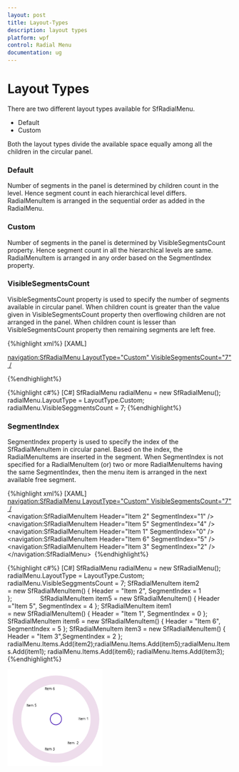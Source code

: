 ```yaml
---
layout: post
title: Layout-Types
description: layout types
platform: wpf
control: Radial Menu 
documentation: ug
---
```

# Layout Types

There are two different layout types available for SfRadialMenu.

* Default
* Custom

 Both the layout types divide the available space equally among all the children in the circular panel.

### Default

Number of segments in the panel is determined by children count in the level. Hence segment count in each hierarchical level differs. RadialMenuItem is arranged in the sequential order as added in the RadialMenu.

### Custom

Number of segments in the panel is determined by VisibleSegmentsCount property. Hence segment count in all the hierarchical levels are same. RadialMenuItem is arranged in any order based on the SegmentIndex property.

### VisibleSegmentsCount

VisibleSegmentsCount property is used to specify the number of segments available in circular panel. When children count is greater than the value given in VisibleSegmentsCount property then overflowing children are not arranged in the panel. When children count is lesser than VisibleSegmentsCount property then remaining segments are left free.


{%highlight xml%}
[XAML]

<navigation:SfRadialMenu LayoutType="Custom" VisibleSegmentsCount="7" />

{%endhighlight%}

{%highlight c#%}
[C#]
SfRadialMenu radialMenu = new SfRadialMenu();
radialMenu.LayoutType = LayoutType.Custom;
 radialMenu.VisibleSeggmentsCount = 7; 
{%endhighlight%}


### SegmentIndex

SegmentIndex property is used to specify the index of the SfRadialMenuItem in circular panel. Based on the index, the RadialMenuItems are inserted in the segment. When SegmentIndex is not specified for a RadialMenuItem (or) two or more RadialMenuItems having the same SegmentIndex, then the menu item is arranged in the next available free segment. 


{%highlight xml%}
[XAML] 
<navigation:SfRadialMenu LayoutType="Custom" VisibleSegmentsCount="7" />  
 <navigation:SfRadialMenuItem Header="Item  2" SegmentIndex="1" />   
 <navigation:SfRadialMenuItem Header="Item 5" SegmentIndex="4" />   
 <navigation:SfRadialMenuItem Header="Item 1" SegmentIndex="0" />  
 <navigation:SfRadialMenuItem Header="Item 6" SegmentIndex="5" />  
 <navigation:SfRadialMenuItem Header="Item 3" SegmentIndex="2" />
 </navigation:SfRadialMenu> 
{%endhighlight%}

{%highlight c#%}
[C#]
SfRadialMenu radialMenu = new SfRadialMenu();
radialMenu.LayoutType = LayoutType.Custom; 
radialMenu.VisibleSeggmentsCount = 7; 
SfRadialMenuItem item2 = new SfRadialMenuItem() { Header = "Item 2", SegmentIndex = 1 };               
SfRadialMenuItem item5 = new SfRadialMenuItem() { Header   ="Item 5", SegmentIndex = 4 };
SfRadialMenuItem item1 = new SfRadialMenuItem() { Header = "Item 1", SegmentIndex = 0 };
SfRadialMenuItem item6 = new SfRadialMenuItem() { Header = "Item 6", SegmentIndex = 5 };
SfRadialMenuItem item3 = new SfRadialMenuItem() { Header = "Item 3",SegmentIndex = 2 };
radialMenu.Items.Add(item2);radialMenu.Items.Add(item5);radialMenu.Items.Add(item1);
radialMenu.Items.Add(item6); radialMenu.Items.Add(item3); </td></tr>
{%endhighlight%}



![](Concepts_images/Concepts_img7.png)





